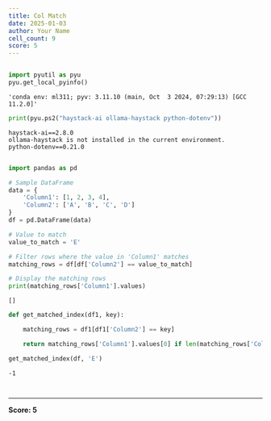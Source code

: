 ```yaml
---
title: Col Match
date: 2025-01-03
author: Your Name
cell_count: 9
score: 5
---
```


```python

```


```python
import pyutil as pyu
pyu.get_local_pyinfo()
```




    'conda env: ml311; pyv: 3.11.10 (main, Oct  3 2024, 07:29:13) [GCC 11.2.0]'




```python
print(pyu.ps2("haystack-ai ollama-haystack python-dotenv"))
```

    haystack-ai==2.8.0
    ollama-haystack is not installed in the current environment.
    python-dotenv==0.21.0
    



```python

```


```python
import pandas as pd

# Sample DataFrame
data = {
    'Column1': [1, 2, 3, 4],
    'Column2': ['A', 'B', 'C', 'D']
}
df = pd.DataFrame(data)

# Value to match
value_to_match = 'E'

# Filter rows where the value in 'Column1' matches
matching_rows = df[df['Column2'] == value_to_match]

# Display the matching rows
print(matching_rows['Column1'].values)
```

    []



```python
def get_matched_index(df1, key):

    matching_rows = df1[df1['Column2'] == key]

    return matching_rows['Column1'].values[0] if len(matching_rows['Column1'].values) > 0 else -1
```


```python
get_matched_index(df, 'E')
```




    -1




```python

```


```python

```


---
**Score: 5**